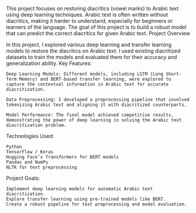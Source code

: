 This project focuses on restoring diacritics (vowel marks) to Arabic text using deep learning techniques. Arabic text is often written without diacritics, making it harder to understand, especially for beginners or learners of the language. The goal of this project is to build a robust model that can predict the correct diacritics for given Arabic text.
Project Overview

In this project, I explored various deep learning and transfer learning models to restore the diacritics on Arabic text. I used existing diacritized datasets to train the models and evaluated them for their accuracy and generalization ability.
Key Features:

    Deep Learning Models: Different models, including LSTM (Long Short-Term Memory) and BERT-based transfer learning, were explored to capture the contextual information in Arabic text for accurate diacritization.

    Data Preprocessing: I developed a preprocessing pipeline that involved tokenizing Arabic text and aligning it with diacritized counterparts.

    Model Performance: The final model achieved competitive results, demonstrating the power of deep learning in solving the Arabic text diacritization problem.

Technologies Used:

    Python
    TensorFlow / Keras
    Hugging Face’s Transformers for BERT models
    Pandas and NumPy
    NLTK for text preprocessing

Project Goals:

    Implement deep learning models for automatic Arabic text diacritization.
    Explore transfer learning using pre-trained models like BERT.
    Create a robust pipeline for text preprocessing and model evaluation.
